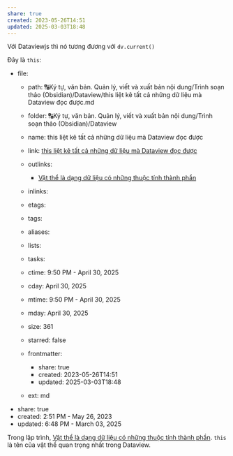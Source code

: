```yaml
---
share: true
created: 2023-05-26T14:51
updated: 2025-03-03T18:48
---
```

Với Dataviewjs thì nó tương đương với `dv.current()`

Đây là `this`:
- file:
    - path: 🔠Ký tự, văn bản. Quản lý, viết và xuất bản nội dung/Trình soạn thảo (Obsidian)/Dataview/this liệt kê tất cả những dữ liệu mà Dataview đọc được.md
    - folder: 🔠Ký tự, văn bản. Quản lý, viết và xuất bản nội dung/Trình soạn thảo (Obsidian)/Dataview
    - name: this liệt kê tất cả những dữ liệu mà Dataview đọc được
    - link: [this liệt kê tất cả những dữ liệu mà Dataview đọc được](🔠Ký%20tự,%20văn%20bản.%20Quản%20lý,%20viết%20và%20xuất%20bản%20nội%20dung/Trình%20soạn%20thảo%20\(Obsidian\)/Dataview/this%20liệt%20kê%20tất%20cả%20những%20dữ%20liệu%20mà%20Dataview%20đọc%20được.md)
    - outlinks:
        - [Vật thể là dạng dữ liệu có những thuộc tính thành phần](✍️Lập%20trình/Khái%20niệm%20cơ%20bản%20và%20nguyên%20lý%20lập%20trình/Khái%20niệm%20cơ%20bản/Vật%20thể,%20lớp/Vật%20thể%20là%20dạng%20dữ%20liệu%20có%20những%20thuộc%20tính%20thành%20phần.md)
    - inlinks:
        
    - etags:
        
    - tags:
        
    - aliases:
        
    - lists:
        
    - tasks:
        
    - ctime: 9:50 PM - April 30, 2025
    - cday: April 30, 2025
    - mtime: 9:50 PM - April 30, 2025
    - mday: April 30, 2025
    - size: 361
    - starred: false
    - frontmatter:
        - share: true
        - created: 2023-05-26T14:51
        - updated: 2025-03-03T18:48
    - ext: md
- share: true
- created: 2:51 PM - May 26, 2023
- updated: 6:48 PM - March 03, 2025

Trong lập trình, [Vật thể là dạng dữ liệu có những thuộc tính thành phần](../../../%E2%9C%8D%EF%B8%8FL%E1%BA%ADp%20tr%C3%ACnh/Kh%C3%A1i%20ni%E1%BB%87m%20c%C6%A1%20b%E1%BA%A3n%20v%C3%A0%20nguy%C3%AAn%20l%C3%BD%20l%E1%BA%ADp%20tr%C3%ACnh/Kh%C3%A1i%20ni%E1%BB%87m%20c%C6%A1%20b%E1%BA%A3n/V%E1%BA%ADt%20th%E1%BB%83,%20l%E1%BB%9Bp/V%E1%BA%ADt%20th%E1%BB%83%20l%C3%A0%20d%E1%BA%A1ng%20d%E1%BB%AF%20li%E1%BB%87u%20c%C3%B3%20nh%E1%BB%AFng%20thu%E1%BB%99c%20t%C3%ADnh%20th%C3%A0nh%20ph%E1%BA%A7n.md). `this` là tên của vật thể quan trọng nhất trong Dataview.